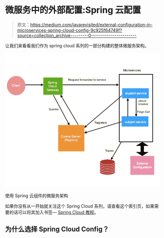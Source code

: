 # 微服务中的外部配置:Spring 云配置

> 原文：<https://medium.com/javarevisited/external-configuration-in-microservices-spring-cloud-config-9c925f64749f?source=collection_archive---------0----------------------->

让我们来看看我们作为 spring cloud 系列的一部分构建的整体微服务架构。

![](img/f70b4c5f890b9854abf1e0ceb7d370c8.png)

使用 Spring 云组件的微服务架构

如果你没有从一开始就关注这个 Spring Cloud 系列，请查看这个索引页，如果需要的话可以将其加入书签— [Spring Cloud 教程](https://rubyshiv.medium.com/under-the-spring-cloud-umbrella-7cd2879f3a58)。

## 为什么选择 Spring Cloud Config？